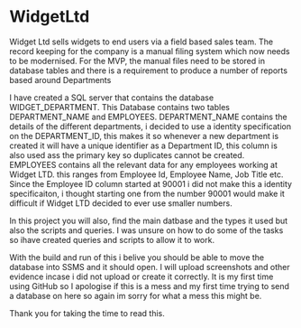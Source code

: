 # WidgetLtd
Widget Ltd sells widgets to end users via a field based sales team. The record keeping for the company is a manual filing system which now needs to be modernised. For the MVP, the manual files need to be stored in database tables and there is a requirement to produce a number of reports based around Departments

I have created a SQL server that contains the database WIDGET_DEPARTMENT. This Database contains two tables DEPARTMENT_NAME and EMPLOYEES.
  DEPARTMENT_NAME contains the details of the different departments, i decided to use a identity specification on the DEPARTMENT_ID, this makes it so whenever a new department is created it will have a unique identifier as a Department ID, this column is also used ass the primary key so duplicates cannot be created.
  EMPLOYEES contains all the relevant data for any employees working at Widget LTD. this ranges from Employee Id, Employee Name, Job Title etc. Since the Employee ID column started at 90001 i did not make this a identity specificaiton, i thought starting one from the number 90001 would make it difficult if Widget LTD decided to ever use smaller numbers.

In this project you will also, find the main datbase and the types it used but also the scripts and queries. I was unsure on how to do some of the tasks so ihave created queries and scripts to allow it to work.

With the build and run of this i belive you should be able to move the database into SSMS and it should open. I will upload screenshots and other evidence incase i did not upload or create it correctly. It is my first time using GitHub so I apologise if this is a mess and my first time trying to send a database on here so again im sorry for what a mess this might be.

Thank you for taking the time to read this.
